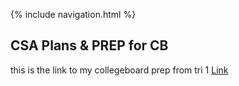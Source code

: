 {% include navigation.html %}

## CSA Plans & PREP for CB

this is the link to my collegeboard prep from tri 1 [Link](https://docs.google.com/document/d/1J4m888ltQZlV-p-JNlWyx65KKhqEcEW78RdUCDcRjAw/edit)

